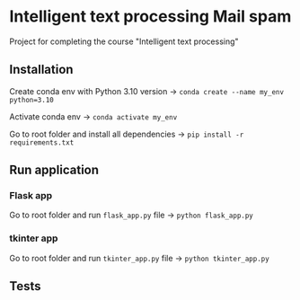 # Intelligent text processing Mail spam

Project for completing the course "Intelligent text processing"

## Installation

Create conda env with Python 3.10 version -> `conda create --name my_env python=3.10`

Activate conda env -> `conda activate my_env`

Go to root folder and install all dependencies -> `pip install -r requirements.txt`

## Run application

### Flask app

Go to root folder and run `flask_app.py` file -> `python flask_app.py`

### tkinter app

Go to root folder and run `tkinter_app.py` file -> `python tkinter_app.py`

## Tests